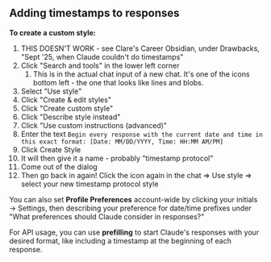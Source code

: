 ## Adding timestamps to responses

**To create a custom style:**

1. THIS DOESN'T WORK - see Clare's Career Obsidian, under Drawbacks, "Sept '25, when Claude couldn't do timestamps"
2. Click "Search and tools" in the lower left corner
	1. This is in the actual chat input of a new chat. It's one of the icons bottom left - the one that looks like lines and blobs.
3. Select "Use style"
4. Click "Create & edit styles"
5. Click "Create custom style" 
6. Click "Describe style instead"
7. Click "Use custom instructions (advanced)"
8. Enter the text `Begin every response with the current date and time in this exact format: [Date: MM/DD/YYYY, Time: HH:MM AM/PM]`
9. Click Create Style
10. It will then give it a name - probably "timestamp protocol"
11. Come out of the dialog
12. Then go back in again! Click the icon again in the chat => Use style => select your new timestamp protocol style

You can also set **Profile Preferences** account-wide by clicking your initials → Settings, then describing your preference for date/time prefixes under "What preferences should Claude consider in responses?"[](https://support.claude.com/en/articles/10185728-understanding-claude-s-personalization-features)

For API usage, you can use **prefilling** to start Claude's responses with your desired format, like including a timestamp at the beginning of each response.